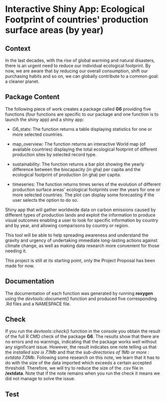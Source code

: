 # Interactive Shiny App: Ecological Footprint of countries' production surface areas (by year)

## Context

In the last decades, with the rise of global warming and natural disasters, there is an urgent need to reduce our individual ecological footprint. By now, we are aware that by reducing our overall consumption, shift our purchasing habits and so on, we can globally contribute to a common goal: a cleaner planet.

## Package Content

The following piece of work creates a package called **G6** providing five functions (four functions are specific to our package  and one function is to launch the shiny app) and a shiny app:

* G6_stats: The function returns a table displaying statistics for one or more selected countries. 

* map_overview: The function returns an interactive World map (of available countries) displaying the total ecological footprint of different production sites by selected record type. 

* sustainability: The function returns a bar plot showing the yearly difference between the biocapacity (in gha) per capita and the ecological footprint of production (in gha) per capita.

* timeseries: The function returns times series of the evolution of different production surface areas' ecological footprints over the years for one or more selected countries. The plot can display some forecasting if the user selects the option to do so.

Shiny app that will gather worldwide data on carbon emissions caused by different types of production lands and exploit the information to produce visual outcomes enabling a user to look for specific information by country and by year, and allowing comparisons by country or region. 

This tool will be able to help spreading awareness and understand the gravity and urgency of undertaking immediate long-lasting actions against climate change, as well as making data research more convenient for those needing it.

This project is still at its starting point, only the Project Proposal has been made for now.

## Documentation

The documentation of each function was generated by running **roxygen** using the *devtools::document()* function and produced five corresponding .Rd files and a NAMESPACE file. 

## Check

If you run the *devtools::check()* function in the console you obtain the result of the full R CMD check of the package **G6**. The results show that there are no errors and no warnings, indicating that the package works well without any significant issue. However, the result indicates one note telling us that the *installed size is 7.1Mb* and that the *sub-directories of 1Mb or more : extdata 7.0Mb*. Following some research on this note, we learn that it has to do with the size of the data imported which exceeds a certain accepted threshold. Therefore, we will try to reduce the size of the .csv file in **/extdata**. Note that if the note remains when you run the check it means we did not manage to solve the issue. 

## Test




